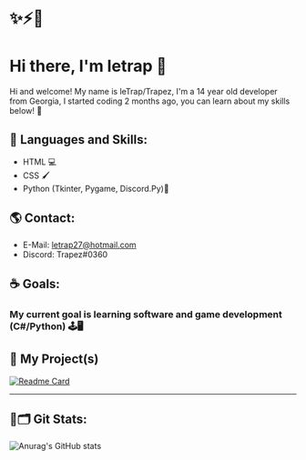 
# ✨⚡🐉

# Hi there, I'm letrap 👋

Hi and welcome! My name is leTrap/Trapez, I'm a 14 year old developer from Georgia, I started coding 2 months ago, you can learn about my skills below! 🐍

## 🌊 Languages and Skills:

 - HTML 💻
 - CSS 🖌️
 - Python (Tkinter, Pygame, Discord.Py)🐍

## 🌎 Contact:
- E-Mail: letrap27@hotmail.com
- Discord: Trapez#0360


## ☕️ Goals:

### My current goal is learning software and game development (C#/Python) 🕹️🖥️



## 🧪 My Project(s)

[![Readme Card](https://github-readme-stats.vercel.app/api/pin/?username=letrap1337&repo=tkinter-calculator)](https://github.com/letrap1337/tkinter-calculator)

<hr></hr>

## 📎🗂 Git Stats:

![Anurag's GitHub stats](https://github-readme-stats.vercel.app/api?username=letrap1337&show_icons=true&theme=vue)

